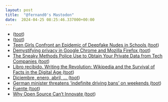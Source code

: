 ```yaml
---
layout: post
title:  "@fernand0's Mastodon"
date:  2024-04-25 08:25:46.337000+00:00
---
```

*  [ ](https://mastodon.social/users/fernand0/statuses/112330902492494193/activity) ([toot](https://mastodon.social/users/fernand0/statuses/112330902492494193/activity))
*  [ ](https://mastodon.social/@vrruiz) ([toot](https://mastodon.social/@fernand0/112330901717426912))
*  [Teen Girls Confront an Epidemic of Deepfake Nudes in Schools ](https://www.nytimes.com/2024/04/08/technology/deepfake-ai-nudes-westfield-high-school.htm) ([toot](https://mastodon.social/@fernand0/112330847668659761))
*  [Demystifying privacy in Google Chrome and Mozilla Firefox ](https://medium.com/@apurvak/demystifying-privacy-in-google-chrome-and-mozilla-firefox-9a651e97717) ([toot](https://mastodon.social/@fernand0/112329275605605945))
*  [The Sneaky Methods Police Use to Obtain Your Private Data from Tech Companies ](https://www.globalvillagespace.com/tech/the-sneaky-methods-police-use-to-obtain-your-private-data-from-tech-companies) ([toot](https://mastodon.social/@fernand0/112327401187571097))
*  [Libro recibido. Writing the Revolution: Wikipedia and the Survival of Facts in the Digital Age ](https://fotografiasenmovimiento.wordpress.com/2024/04/24/libro-recibido-writing-the-revolution-wikipedia-and-the-survival-of-facts-in-the-digital-age) ([toot](https://mastodon.social/@fernand0/112327347166685270))
*  [Diciembre, enero, abril, … ](https://avecesunafoto.wordpress.com/2024/04/24/diciembre-enero-abril) ([toot](https://mastodon.social/@fernand0/112327137195525758))
*  [German minister threatens ‘indefinite driving bans’ on weekends ](https://www.politico.eu/article/germany-climate-cars-volker-wissing-minister-suggests-indefinite-driving-bans-on-weekends) ([toot](https://mastodon.social/@fernand0/112327053126428186))
*  [Fuente ](https://www.flickr.com/photos/fernand0/53653111463) ([toot](https://mastodon.social/@fernand0/112326985574900557))
*  [Why Open Source Can’t Innovate ](https://danafblankenhorn.substack.com/p/why-open-source-cant-innovat) ([toot](https://mastodon.social/@fernand0/112326888421383071))
